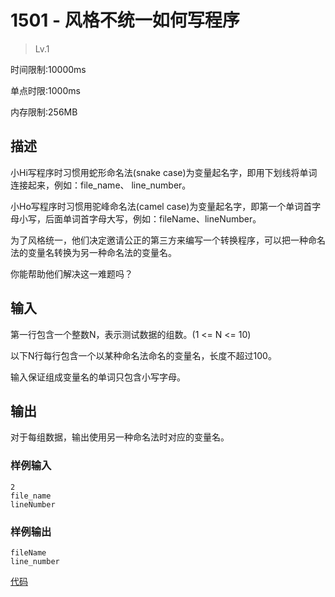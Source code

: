 # 1501 - 风格不统一如何写程序
>Lv.1

时间限制:10000ms

单点时限:1000ms

内存限制:256MB

## 描述

小Hi写程序时习惯用蛇形命名法(snake case)为变量起名字，即用下划线将单词连接起来，例如：file_name、 line_number。  

小Ho写程序时习惯用驼峰命名法(camel case)为变量起名字，即第一个单词首字母小写，后面单词首字母大写，例如：fileName、lineNumber。  

为了风格统一，他们决定邀请公正的第三方来编写一个转换程序，可以把一种命名法的变量名转换为另一种命名法的变量名。

你能帮助他们解决这一难题吗？

## 输入

第一行包含一个整数N，表示测试数据的组数。(1 <= N <= 10)    

以下N行每行包含一个以某种命名法命名的变量名，长度不超过100。

输入保证组成变量名的单词只包含小写字母。

## 输出

对于每组数据，输出使用另一种命名法时对应的变量名。

### 样例输入

    2  
    file_name  
    lineNumber 
    
### 样例输出
    
    fileName  
    line_number
    
[代码](./Main.java)